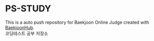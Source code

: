 # PS-STUDY
This is a auto push repository for Baekjoon Online Judge created with [BaekjoonHub](https://github.com/BaekjoonHub/BaekjoonHub).<br>
코딩테스트 공부 저장소
